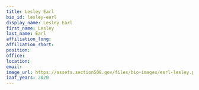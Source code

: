 ```yaml
---
title: Lesley Earl
bio_id: lesley-earl
display_name: Lesley Earl
first_name: Lesley
last_name: Earl
affiliation_long: 
affiliation_short: 
position: 
office: 
location: 
email: 
image_url: https://assets.section508.gov/files/bio-images/earl-lesley.png
iaaf_years: 2020
---
```

